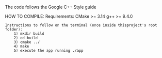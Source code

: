 The code follows the Google C++ Style guide


HOW TO COMPILE:
    Requirements: 
        CMake >= 3.14
        g++ >= 9.4.0
    
    Instructions to follow on the terminal (once inside thisproject's root folder):
        1) mkdir build
        2) cd build 
        3) cmake ../ 
        4) make
        5) execute the app running ./app